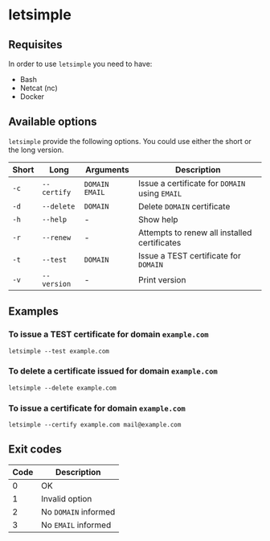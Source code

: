# letsimple

## Requisites

In order to use `letsimple` you need to have:

- Bash
- Netcat (nc)
- Docker

## Available options

`letsimple` provide the following options. You could use either the short or the long version.

Short | Long        | Arguments        | Description
----- | ----------- | ---------------- | ----------------------------------------------
`-c`  | `--certify` | `DOMAIN` `EMAIL` | Issue a certificate for `DOMAIN` using `EMAIL`
`-d`  | `--delete`  | `DOMAIN`         | Delete `DOMAIN` certificate
`-h`  | `--help`    | -                | Show help
`-r`  | `--renew`   | -                | Attempts to renew all installed certificates
`-t`  | `--test`    | `DOMAIN`         | Issue a TEST certificate for `DOMAIN`
`-v`  | `--version` | -                | Print version

## Examples

### To issue a TEST certificate for domain `example.com`

```
letsimple --test example.com
```

### To delete a certificate issued for domain `example.com`

```
letsimple --delete example.com
```

### To issue a certificate for domain `example.com`

```
letsimple --certify example.com mail@example.com
```

## Exit codes

Code | Description
---- | --------------------
0    | OK
1    | Invalid option
2    | No `DOMAIN` informed
3    | No `EMAIL` informed
